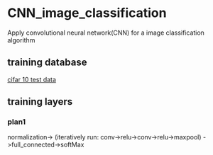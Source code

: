 # CNN_image_classification
Apply convolutional neural network(CNN) for a image classification algorithm
## training database
[cifar 10 test data](https://www.cs.toronto.edu/~kriz/cifar-10-matlab.tar.gz)
## training layers
### plan1
normalization-> (iteratively run: conv->relu->conv->relu->maxpool) ->full_connected->softMax
